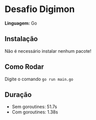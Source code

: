 # Desafio Digimon

**Linguagem:** Go

## Instalação

Não é necessário instalar nenhum pacote!

## Como Rodar

Digite o comando `go run main.go`

## Duração
- Sem goroutines: 51.7s
- Com goroutines: 1.38s
